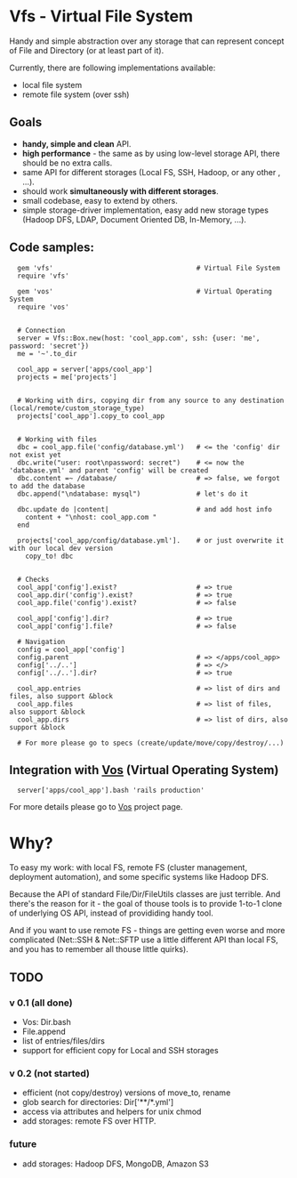 # Vfs - Virtual File System

Handy and simple abstraction over any storage that can represent concept of File and Directory (or at least part of it).

Currently, there are following implementations available:

- local file system
- remote file system (over ssh)

## Goals

- **handy, simple and clean** API.
- **high performance** - the same as by using low-level storage API, there should be no extra calls.
- same API for different storages (Local FS, SSH, Hadoop, or any other , ...).
- should work **simultaneously with different storages**.
- small codebase, easy to extend by others.
- simple storage-driver implementation, easy add new storage types (Hadoop DFS, LDAP, Document Oriented DB, In-Memory, ...).

## Code samples:
      gem 'vfs'                                    # Virtual File System
      require 'vfs'                              

      gem 'vos'                                    # Virtual Operating System
      require 'vos'


      # Connection
      server = Vfs::Box.new(host: 'cool_app.com', ssh: {user: 'me', password: 'secret'})
      me = '~'.to_dir

      cool_app = server['apps/cool_app']
      projects = me['projects']


      # Working with dirs, copying dir from any source to any destination (local/remote/custom_storage_type)
      projects['cool_app'].copy_to cool_app        


      # Working with files
      dbc = cool_app.file('config/database.yml')   # <= the 'config' dir not exist yet
      dbc.write("user: root\npassword: secret")    # <= now the 'database.yml' and parent 'config' will be created
      dbc.content =~ /database/                    # => false, we forgot to add the database
      dbc.append("\ndatabase: mysql")              # let's do it

      dbc.update do |content|                      # and add host info
        content + "\nhost: cool_app.com "
      end                                       

      projects['cool_app/config/database.yml'].    # or just overwrite it with our local dev version
        copy_to! dbc


      # Checks
      cool_app['config'].exist?                    # => true
      cool_app.dir('config').exist?                # => true
      cool_app.file('config').exist?               # => false

      cool_app['config'].dir?                      # => true
      cool_app['config'].file?                     # => false

      # Navigation
      config = cool_app['config']
      config.parent                                # => </apps/cool_app>
      config['../..']                              # => </>
      config['../..'].dir?                         # => true

      cool_app.entries                             # => list of dirs and files, also support &block
      cool_app.files                               # => list of files, also support &block
      cool_app.dirs                                # => list of dirs, also support &block

      # For more please go to specs (create/update/move/copy/destroy/...)
      
## Integration with [Vos][vos] (Virtual Operating System)
    
      server['apps/cool_app'].bash 'rails production'

For more details please go to [Vos][vos] project page.

# Why?

To easy my work: with local FS, remote FS (cluster management, deployment automation), and some specific systems like Hadoop DFS.

Because the API of standard File/Dir/FileUtils classes are just terrible. And there's the reason for it - the goal of thouse tools
is to provide 1-to-1 clone of underlying OS API, instead of provididing handy tool.

And if you want to use remote FS - things are getting even worse and more complicated (Net::SSH & Net::SFTP use a little
different API than local FS, and you has to remember all thouse little quirks).
  
## TODO

### v 0.1 (all done)

- Vos: Dir.bash
- File.append
- list of entries/files/dirs
- support for efficient copy for Local and SSH storages

### v 0.2 (not started)

- efficient (not copy/destroy) versions of move_to, rename
- glob search for directories: Dir['**/*.yml']
- access via attributes and helpers for unix chmod
- add storages: remote FS over HTTP.

### future

- add storages: Hadoop DFS, MongoDB, Amazon S3

[vos]: http://github.com/alexeypetrushin/vos